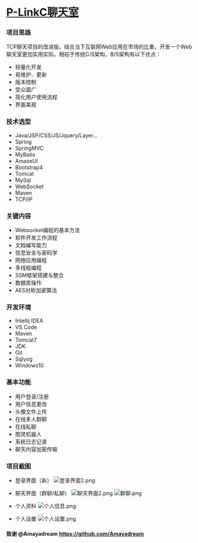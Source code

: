 #  [P-LinkC聊天室](https://github.com/Xiangpong/WeChatByWeb)


### 项目思路
TCP聊天项目的改进版，结合当下互联网Web应用在市场的比重，开发一个Web聊天室更加实用实际。相较于传统C/S架构，B/S架构有以下优点：

* 轻量化开发
* 易维护、更新
* 版本控制
* 受众面广
* 简化用户使用流程
* 界面美观

### 技术选型
- Java/JSP/CSS/JS/Jquery/Layer...
- Spring
- SpringMVC
- MyBatis
- AmazeUI
- Bootstrap4
- Tomcat
- MySql
- WebSocket
- Maven
- TCP/IP

### 关键内容
- Websocket编程的基本方法
- 软件开发工作流程
- 文档编写能力
- 信息安全与密码学
- 网络应用编程
- 多线程编程
- SSM框架搭建与整合
- 数据库操作
- AES对称加密算法

### 开发环境
- Intellij IDEA
- VS Code
- Maven
- Tomcat7
- JDK
- Git
- Sqlyog
- Windows10


### 基本功能
- 用户登录/注册
- 用户信息更改
- 头像文件上传
- 在线多人群聊
- 在线私聊
- 图灵机器人
- 系统日志记录
- 聊天内容加密传输

### 项目截图
- 登录界面（新）
![登录界面2.png](https://i.loli.net/2019/08/29/nqGv65WxLM7jfSA.png)

- 聊天界面（群聊/私聊）
![聊天界面2.png](https://i.loli.net/2019/08/29/aQ1iRY6kgw8Lxrj.png)
![群聊.png](https://i.loli.net/2019/08/29/Jgy4VFMsLXNKwEu.png)

- 个人资料
![个人信息.png](https://i.loli.net/2019/08/29/IAxwdGRWTL8VfvX.png)

- 个人设置
![个人设置.png](https://i.loli.net/2019/08/29/IcCGFVL2NWD8Xw5.png)

#### 致谢 @Amayadream https://github.com/Amayadream
